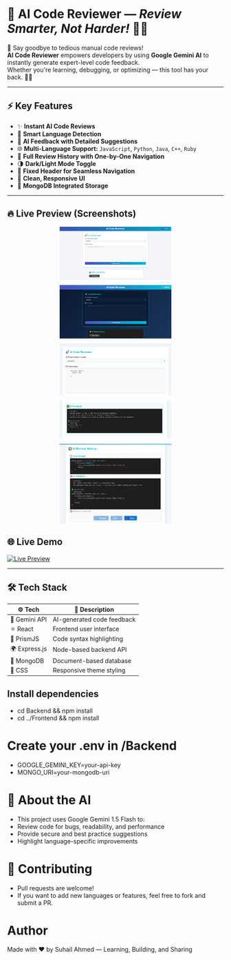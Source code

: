 # 🎯 AI Code Reviewer — *Review Smarter, Not Harder!* 🤖💡

🚀 Say goodbye to tedious manual code reviews!  
**AI Code Reviewer** empowers developers by using **Google Gemini AI** to instantly generate expert-level code feedback.  
Whether you're learning, debugging, or optimizing — this tool has your back. 🧠✨

---

## ⚡ Key Features

- ✨ **Instant AI Code Reviews**
- 🧠 **Smart Language Detection**
- 💬 **AI Feedback with Detailed Suggestions**
- 🌐 **Multi-Language Support:** `JavaScript`, `Python`, `Java`, `C++`, `Ruby`
- 📜 **Full Review History with One-by-One Navigation**
- 🌗 **Dark/Light Mode Toggle**
- 📌 **Fixed Header for Seamless Navigation**
- 🧼 **Clean, Responsive UI**
- 💾 **MongoDB Integrated Storage**

---

## 🔥 Live Preview (Screenshots)

<div align="center" style="display: flex; flex-wrap: wrap; justify-content: center; gap: 12px;">

  <img src="./Frontend/src/assets/pic1.png" width="260" alt="Light Mode Preview"/>
  <img src="./Frontend/src/assets/pic2.png" width="260" alt="Dark Mode Preview"/>
  <img src="./Frontend/src/assets/pic3.png" width="260" alt="Code Input"/>
  <img src="./Frontend/src/assets/pic4.png" width="260" alt="AI Feedback"/>
  <img src="./Frontend/src/assets/pic5.png" width="260" alt="History View"/>

</div>

## 🌐 Live Demo

[![Live Preview](https://img.shields.io/badge/Visit%20Live%20App-%23000000.svg?style=for-the-badge&logo=vercel&)](https://ai-powered-code-reviewer-ruby.vercel.app)

---

## 🛠️ Tech Stack

| ⚙️ Tech         | 📝 Description               |
|----------------|------------------------------|
| 🧠 Gemini API   | AI-generated code feedback   |
| ⚛️ React        | Frontend user interface      |
| 🧪 PrismJS      | Code syntax highlighting     |
| 🌍 Express.js   | Node-based backend API       |
| 🍃 MongoDB      | Document-based database      |
| 🎨 CSS          | Responsive theme styling     |

## Install dependencies
- cd Backend && npm install
- cd ../Frontend && npm install

# Create your .env in /Backend
- GOOGLE_GEMINI_KEY=your-api-key
- MONGO_URI=your-mongodb-uri

# 🧠 About the AI
- This project uses Google Gemini 1.5 Flash to:
- Review code for bugs, readability, and performance
- Provide secure and best practice suggestions
- Highlight language-specific improvements

# 🙌 Contributing
- Pull requests are welcome!
- If you want to add new languages or features, feel free to fork and submit a PR.

#  Author
Made with ❤️ by Suhail Ahmed — Learning, Building, and Sharing